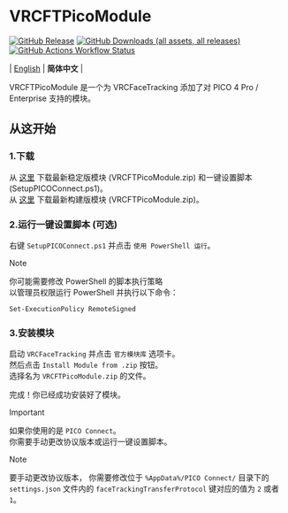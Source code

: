 # VRCFTPicoModule

[![GitHub Release](https://img.shields.io/github/v/release/lonelyicer/VRCFTPicoModule)](https://github.com/lonelyicer/VRCFTPicoModule/releases/)
[![GitHub Downloads (all assets, all releases)](https://img.shields.io/github/downloads/lonelyicer/VRCFTPicoModule/total)](https://github.com/lonelyicer/VRCFTPicoModule/releases/latest)
[![GitHub Actions Workflow Status](https://img.shields.io/github/actions/workflow/status/lonelyicer/VRCFTPicoModule/ci.yml)](https://github.com/lonelyicer/VRCFTPicoModule/actions/workflows/ci.yml)


| [English](./README.md) | **简体中文** |

VRCFTPicoModule 是一个为 VRCFaceTracking 添加了对 PICO 4 Pro / Enterprise 支持的模块。

## 从这开始
### 1.下载  
从 [这里](https://github.com/lonelyicer/VRCFTPicoModule/releases/latest) 下载最新稳定版模块 (VRCFTPicoModule.zip) 和一键设置脚本 (SetupPICOConnect.ps1)。  
从 [这里](https://github.com/lonelyicer/VRCFTPicoModule/actions/workflows/ci.yml) 下载最新构建版模块 (VRCFTPicoModule.zip)。

### 2.运行一键设置脚本 (可选)  
右键 `SetupPICOConnect.ps1` 并点击 `使用 PowerShell 运行`。

> [!NOTE]  
> 你可能需要修改 PowerShell 的脚本执行策略  
> 以管理员权限运行 PowerShell 并执行以下命令：  
> ``` 
> Set-ExecutionPolicy RemoteSigned 
> ```

### 3.安装模块
启动 `VRCFaceTracking` 并点击 `官方模块库` 选项卡。  
然后点击 `Install Module from .zip` 按钮。  
选择名为 `VRCFTPicoModule.zip` 的文件。  

完成！你已经成功安装好了模块。

> [!IMPORTANT]  
> 如果你使用的是 `PICO Connect`。  
> 你需要手动更改协议版本或运行一键设置脚本。

> [!NOTE]  
> 要手动更改协议版本，
> 你需要修改位于 `%AppData%/PICO Connect/` 目录下的 `settings.json` 文件内的 `faceTrackingTransferProtocol` 键对应的值为 `2` 或者 `1`。
